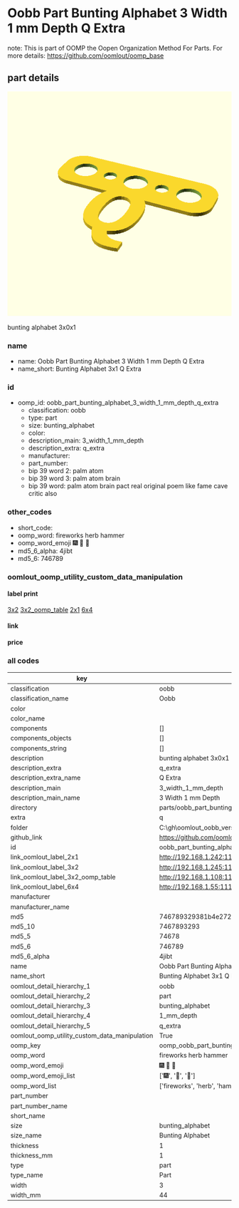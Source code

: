 # Oobb Part Bunting Alphabet 3 Width 1 mm Depth Q Extra  

note: This is part of OOMP the Oopen Organization Method For Parts. For more details: https://github.com/oomlout/oomp_base

##  part details
  

[![](3dpr.png)](3dpr.png)

bunting alphabet 3x0x1



### name
* name: Oobb Part Bunting Alphabet 3 Width 1 mm Depth Q Extra
* name_short: Bunting Alphabet 3x1 Q Extra
### id
* oomp_id: oobb_part_bunting_alphabet_3_width_1_mm_depth_q_extra
  * classification: oobb
  * type: part
  * size: bunting_alphabet
  * color: 
  * description_main: 3_width_1_mm_depth
  * description_extra: q_extra
  * manufacturer: 
  * part_number: 
  * bip 39 word 2: palm atom
  * bip 39 word 3: palm atom brain
  * bip 39 word: palm atom brain pact real original poem like fame cave critic also

### other_codes
* short_code: 
* oomp_word: fireworks herb hammer
* oomp_word_emoji :fireworks: :herb: :hammer:
* md5_6_alpha: 4jibt
* md5_6: 746789






### oomlout_oomp_utility_custom_data_manipulation
#### label print
[3x2](http://192.168.1.245:1112/?label=oomp%204jibt)
[3x2_oomp_table](http://192.168.1.108:1112/?label=oomp%204jibt)
[2x1](http://192.168.1.242:1112/?label=oomp%204jibt)
[6x4](http://192.168.1.55:1112/?label=oomp%204jibt)    

#### link

                              

#### price







### all codes 
| key | value |  
| --- | --- |  
| classification | oobb |  
| classification_name | Oobb |  
| color |  |  
| color_name |  |  
| components | [] |  
| components_objects | [] |  
| components_string | [] |  
| description | bunting alphabet 3x0x1 |  
| description_extra | q_extra |  
| description_extra_name | Q Extra |  
| description_main | 3_width_1_mm_depth |  
| description_main_name | 3 Width 1 mm Depth |  
| directory | parts/oobb_part_bunting_alphabet_3_width_1_mm_depth_q_extra |  
| extra | q |  
| folder | C:\gh\oomlout_oobb_version_4_generated_parts\things\oobb_part_bunting_alphabet_3_width_1_mm_depth_q_extra |  
| github_link | https://github.com/oomlout/oomlout_oomp_part_src/tree/main/parts/oobb_part_bunting_alphabet_3_width_1_mm_depth_q_extra |  
| id | oobb_part_bunting_alphabet_3_width_1_mm_depth_q_extra |  
| link_oomlout_label_2x1 | http://192.168.1.242:1112/?label=oomp%204jibt |  
| link_oomlout_label_3x2 | http://192.168.1.245:1112/?label=oomp%204jibt |  
| link_oomlout_label_3x2_oomp_table | http://192.168.1.108:1112/?label=oomp%204jibt |  
| link_oomlout_label_6x4 | http://192.168.1.55:1112/?label=oomp%204jibt |  
| manufacturer |  |  
| manufacturer_name |  |  
| md5 | 746789329381b4e272d979ea35c394fa |  
| md5_10 | 7467893293 |  
| md5_5 | 74678 |  
| md5_6 | 746789 |  
| md5_6_alpha | 4jibt |  
| name | Oobb Part Bunting Alphabet 3 Width 1 mm Depth Q Extra |  
| name_short | Bunting Alphabet 3x1 Q Extra |  
| oomlout_detail_hierarchy_1 | oobb |  
| oomlout_detail_hierarchy_2 | part |  
| oomlout_detail_hierarchy_3 | bunting_alphabet |  
| oomlout_detail_hierarchy_4 | 1_mm_depth |  
| oomlout_detail_hierarchy_5 | q_extra |  
| oomlout_oomp_utility_custom_data_manipulation | True |  
| oomp_key | oomp_oobb_part_bunting_alphabet_3_width_1_mm_depth_q_extra |  
| oomp_word | fireworks herb hammer |  
| oomp_word_emoji | :fireworks: :herb: :hammer: |  
| oomp_word_emoji_list | [':fireworks:', ':herb:', ':hammer:'] |  
| oomp_word_list | ['fireworks', 'herb', 'hammer'] |  
| part_number |  |  
| part_number_name |  |  
| short_name |  |  
| size | bunting_alphabet |  
| size_name | Bunting Alphabet |  
| thickness | 1 |  
| thickness_mm | 1 |  
| type | part |  
| type_name | Part |  
| width | 3 |  
| width_mm | 44 |  
